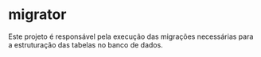 # migrator
Este projeto é responsável pela execução das migrações necessárias para a estruturação das tabelas no banco de dados.
